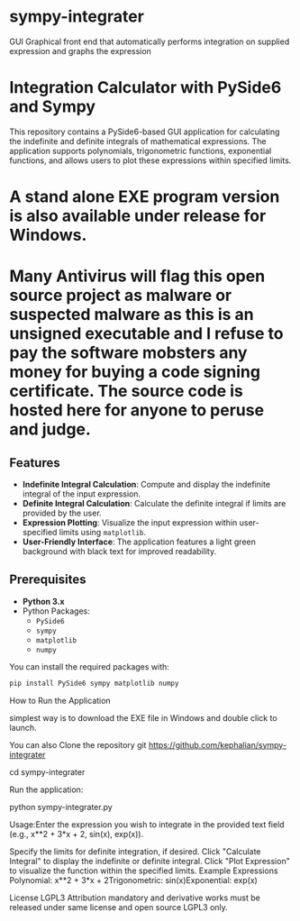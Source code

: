 # sympy-integrater
GUI Graphical front end that automatically performs integration on supplied expression and graphs the expression 

# Integration Calculator with PySide6 and Sympy

This repository contains a PySide6-based GUI application for calculating the indefinite and definite integrals of mathematical expressions. The application supports polynomials, trigonometric functions, exponential functions, and allows users to plot these expressions within specified limits.

# A stand alone EXE program version is also available under release for Windows.

# Many Antivirus will flag this open source project as malware or suspected malware as this is an unsigned executable and I refuse to pay the software mobsters any money for buying a code signing certificate. The source code is hosted here for anyone to peruse and judge.


## Features

- **Indefinite Integral Calculation**: Compute and display the indefinite integral of the input expression.
- **Definite Integral Calculation**: Calculate the definite integral if limits are provided by the user.
- **Expression Plotting**: Visualize the input expression within user-specified limits using `matplotlib`.
- **User-Friendly Interface**: The application features a light green background with black text for improved readability.

## Prerequisites

- **Python 3.x**
- Python Packages:
  - `PySide6`
  - `sympy`
  - `matplotlib`
  - `numpy`

You can install the required packages with:

```bash
pip install PySide6 sympy matplotlib numpy
```

How to Run the Application

simplest way is to download the EXE file in Windows
and double click to launch.

You can also Clone the repository 
git https://github.com/kephalian/sympy-integrater

cd sympy-integrater



Run the application:

python sympy-integrater.py

Usage:Enter the expression you wish to integrate in the provided text field (e.g., x**2 + 3*x + 2, sin(x), exp(x)).

Specify the limits for definite integration, if desired.
Click "Calculate Integral" to display the indefinite or definite integral.
Click "Plot Expression" to visualize the function within the specified limits.
Example Expressions
Polynomial: x**2 + 3*x + 2Trigonometric: sin(x)Exponential: exp(x)

License LGPL3
Attribution mandatory and derivative works must be released under same license and open source LGPL3 only.

